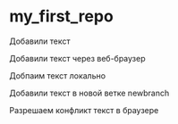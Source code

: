 # my_first_repo


Добавили текст

Добавили текст через веб-браузер

Добпаим текст локально

Добавили текст в новой ветке newbranch

Разрешаем конфликт текст в браузере
